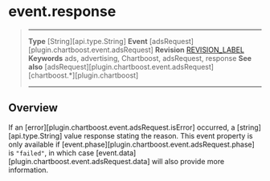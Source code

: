 # event.response

> --------------------- ------------------------------------------------------------------------------------------
> __Type__              [String][api.type.String]
> __Event__             [adsRequest][plugin.chartboost.event.adsRequest]
> __Revision__          [REVISION_LABEL](REVISION_URL)
> __Keywords__          ads, advertising, Chartboost, adsRequest, response
> __See also__			[adsRequest][plugin.chartboost.event.adsRequest]
>						[chartboost.*][plugin.chartboost]
> --------------------- ------------------------------------------------------------------------------------------

## Overview

If an [error][plugin.chartboost.event.adsRequest.isError] occurred, a [string][api.type.String] value response stating the reason. This event property is only available if [event.phase][plugin.chartboost.event.adsRequest.phase] is `"failed"`, in which case [event.data][plugin.chartboost.event.adsRequest.data] will also provide more information.
